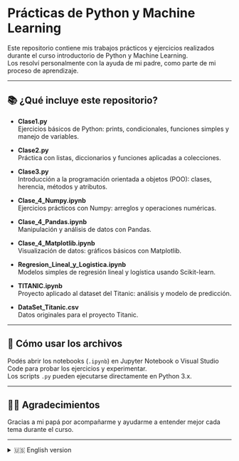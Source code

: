 # Prácticas de Python y Machine Learning

Este repositorio contiene mis trabajos prácticos y ejercicios realizados durante el curso introductorio de Python y Machine Learning.  
Los resolví personalmente con la ayuda de mi padre, como parte de mi proceso de aprendizaje.

---

## 📚 ¿Qué incluye este repositorio?

- **Clase1.py**  
  Ejercicios básicos de Python: prints, condicionales, funciones simples y manejo de variables.

- **Clase2.py**  
  Práctica con listas, diccionarios y funciones aplicadas a colecciones.

- **Clase3.py**  
  Introducción a la programación orientada a objetos (POO): clases, herencia, métodos y atributos.

- **Clase_4_Numpy.ipynb**  
  Ejercicios prácticos con Numpy: arreglos y operaciones numéricas.

- **Clase_4_Pandas.ipynb**  
  Manipulación y análisis de datos con Pandas.

- **Clase_4_Matplotlib.ipynb**  
  Visualización de datos: gráficos básicos con Matplotlib.

- **Regresion_Lineal_y_Logistica.ipynb**  
  Modelos simples de regresión lineal y logística usando Scikit-learn.

- **TITANIC.ipynb**  
  Proyecto aplicado al dataset del Titanic: análisis y modelo de predicción.

- **DataSet_Titanic.csv**  
  Datos originales para el proyecto Titanic.

---

## 🚀 Cómo usar los archivos

Podés abrir los notebooks (`.ipynb`) en Jupyter Notebook o Visual Studio Code para probar los ejercicios y experimentar.  
Los scripts `.py` pueden ejecutarse directamente en Python 3.x.

---

## 👨‍👦 Agradecimientos

Gracias a mi papá por acompañarme y ayudarme a entender mejor cada tema durante el curso.

---

<details>
<summary>🇺🇸 English version</summary>

# Python and Machine Learning Practice Exercises

This repository contains my practical assignments and exercises completed during the introductory Python and Machine Learning course.  
I solved the exercises myself, with the support of my father, as part of my learning process.

---

## 📚 What's included in this repository?

- **Clase1.py**  
  Basic Python exercises: prints, conditionals, simple functions, and variable management.

- **Clase2.py**  
  Practice with lists, dictionaries, and functions applied to collections.

- **Clase3.py**  
  Introduction to Object-Oriented Programming (OOP): classes, inheritance, methods, and attributes.

- **Clase_4_Numpy.ipynb**  
  Practical exercises with Numpy: arrays and numerical operations.

- **Clase_4_Pandas.ipynb**  
  Data manipulation and analysis with Pandas.

- **Clase_4_Matplotlib.ipynb**  
  Data visualization: basic charts with Matplotlib.

- **Regresion_Lineal_y_Logistica.ipynb**  
  Simple linear and logistic regression models using Scikit-learn.

- **TITANIC.ipynb**  
  Project based on the Titanic dataset: analysis and prediction model.

- **DataSet_Titanic.csv**  
  Original data for the Titanic project.

---

## 🚀 How to use the files

You can open the notebooks (`.ipynb`) with Jupyter Notebook or Visual Studio Code to test the exercises and experiment.  
The `.py` scripts can be run directly in Python 3.x.

---

## 👨‍👦 Acknowledgements

Special thanks to my father for supporting and helping me understand each topic during the course.

</details>
